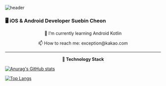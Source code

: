 ![header](https://capsule-render.vercel.app/api?type=wave&color=auto&height=300&section=header&text=exception's%20github&fontSize=90)


<p align="center"> <h3> <b> 🖥️ iOS & Android Developer Suebin Cheon </b> </h1> </p> 
<p align="center"> 🌱 I’m currently learning Android Kotlin </p>
<p align="center"> 📫 How to reach me: exception@kakao.com </p>

<hr/>
 
 <p align="center"> <b> 🚀 Technology Stack </b> </p> 


[![Anurag's GitHub stats](https://github-readme-stats.vercel.app/api?username=b1ctory&count_private=true)](https://github.com/anuraghazra/github-readme-stats)

[![Top Langs](https://github-readme-stats.vercel.app/api/top-langs/?username=b1ctory&exclude_repo=DigitalContentsFinalProject&layout=compact)](https://github.com/anuraghazra/github-readme-stats)


<!--
**b1ctory/b1ctory** is a ✨ _special_ ✨ repository because its `README.md` (this file) appears on your GitHub profile.

Here are some ideas to get you started:

- 🔭 I’m currently working on ...
- 🌱 I’m currently learning ...
- 👯 I’m looking to collaborate on ...
- 🤔 I’m looking for help with ...
- 💬 Ask me about ...
- 📫 How to reach me: ...
- 😄 Pronouns: ...
- ⚡ Fun fact: ...
-->
